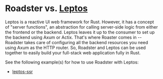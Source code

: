 # Roadster vs. [Leptos](https://crates.io/crates/leptos)

Leptos is a reactive UI web framework for Rust. However, it has a concept of "server functions", an abstraction for
calling server-side logic from either the frontend or the backend. Leptos leaves it up to the consumer to set up
the backend using Axum or Actix. That's where Roaster comes in -- Roadster takes care of
configuring all the backend resources you need using Axum as the HTTP router. So, Roadster and Leptos can be used
together to easily build your full-stack web application fully in Rust.

See the following example(s) for how to use Roadster with Leptos:

- [leptos-ssr](https://github.com/roadster-rs/roadster/tree/main/examples/leptos-ssr)
